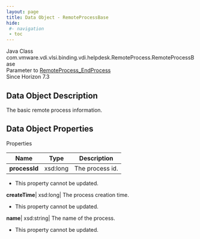 ```yaml
---
layout: page
title: Data Object - RemoteProcessBase
hide:
 #- navigation
 - toc
---
```






Java Class
    com.vmware.vdi.vlsi.binding.vdi.helpdesk.RemoteProcess.RemoteProcessBase  
Parameter to
     [RemoteProcess_EndProcess](vdi.helpdesk.RemoteProcess.md#endProcess)  
Since 
    Horizon 7.3

## Data Object Description 

The basic remote process information. 

## Data Object Properties

Properties

Name |  Type |  Description   
---|---|---  
**processId**|  xsd:long|  The process id.   


 * This property cannot be updated.

  
**createTime**|  xsd:long|  The process creation time.   


 * This property cannot be updated.

  
**name**|  xsd:string|  The name of the process.   


 * This property cannot be updated.

  
  

  

